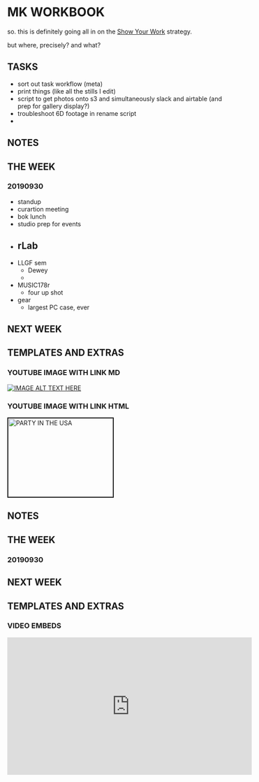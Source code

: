 # MK WORKBOOK

so.
this is definitely going all in on the [Show Your Work](https://www.amazon.com/Show-Your-Work-Austin-Kleon/dp/076117897X/ref=sr_1_1?keywords=show+your+work&qid=1569804976&s=gateway&sr=8-1) strategy.

but where, precisely? and what?

## TASKS

- sort out task workflow (meta)
- print things (like all the stills I edit)
- script to get photos onto s3 and simultaneously slack and airtable (and prep for gallery display?)
- troubleshoot 6D footage in rename script
- 

## NOTES




## THE WEEK

### 20190930

- standup
- curartion meeting
- bok lunch 
- studio prep for events
- rLab
	- 
- LLGF sem
	- Dewey
	- 
- MUSIC178r
	- four up shot
- gear
	- largest PC case, ever


## NEXT WEEK

## TEMPLATES AND EXTRAS

### YOUTUBE IMAGE WITH LINK MD

[![IMAGE ALT TEXT HERE](http://img.youtube.com/vi/M11SvDtPBhA/0.jpg)](http://www.youtube.com/watch?v=M11SvDtPBhA)

### YOUTUBE IMAGE WITH LINK HTML

<a href="http://www.youtube.com/watch?feature=player_embedded&v=M11SvDtPBhA
" target="_blank"><img src="http://img.youtube.com/vi/M11SvDtPBhA/0.jpg" 
alt="PARTY IN THE USA" width="240" height="180" border="2" /></a>



## NOTES




## THE WEEK

### 20190930


## NEXT WEEK

## TEMPLATES AND EXTRAS

### VIDEO EMBEDS
<iframe width="560" height="315" src="https://www.youtube.com/embed/Wo0Q39adaw4" frameborder="0" allow="accelerometer; autoplay; encrypted-media; gyroscope; picture-in-picture" allowfullscreen></iframe>

<!--stackedit_data:
eyJoaXN0b3J5IjpbMTMxOTkxNjkzOCwxOTg3NDc1OTRdfQ==
-->